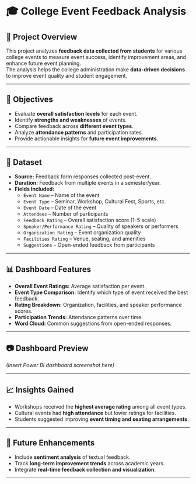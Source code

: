 # 🎓 College Event Feedback Analysis 

## 📌 Project Overview
This project analyzes **feedback data collected from students** for various college events to measure event success, identify improvement areas, and enhance future event planning.  
The analysis helps the college administration make **data-driven decisions** to improve event quality and student engagement.

---

## 🎯 Objectives
- Evaluate **overall satisfaction levels** for each event.  
- Identify **strengths and weaknesses** of events.  
- Compare feedback across **different event types**.  
- Analyze **attendance patterns** and participation rates.  
- Provide actionable insights for **future event improvements**.  

---

## 📂 Dataset
- **Source:** Feedback form responses collected post-event.  
- **Duration:** Feedback from multiple events in a semester/year.  
- **Fields Included:**
  - `Event Name` – Name of the event  
  - `Event Type` – Seminar, Workshop, Cultural Fest, Sports, etc.  
  - `Event Date` – Date of the event  
  - `Attendees` – Number of participants  
  - `Feedback Rating` – Overall satisfaction score (1–5 scale)  
  - `Speaker/Performance Rating` – Quality of speakers or performers  
  - `Organization Rating` – Event organization quality  
  - `Facilities Rating` – Venue, seating, and amenities  
  - `Suggestions` – Open-ended feedback from participants  

---


## 📊 Dashboard Features
- **Overall Event Ratings:** Average satisfaction per event.  
- **Event Type Comparison:** Identify which type of event received the best feedback.  
- **Rating Breakdown:** Organization, facilities, and speaker performance scores.  
- **Participation Trends:** Attendance patterns over time.  
- **Word Cloud:** Common suggestions from open-ended responses.  

---

## 📷 Dashboard Preview
*(Insert Power BI dashboard screenshot here)*  

---


## 📈 Insights Gained
- Workshops received the **highest average rating** among all event types.  
- Cultural events had **high attendance** but lower ratings for facilities.  
- Students suggested improving **event timing and seating arrangements**.  

---

## 📌 Future Enhancements
- Include **sentiment analysis** of textual feedback.  
- Track **long-term improvement trends** across academic years.  
- Integrate **real-time feedback collection and visualization**.  

---

